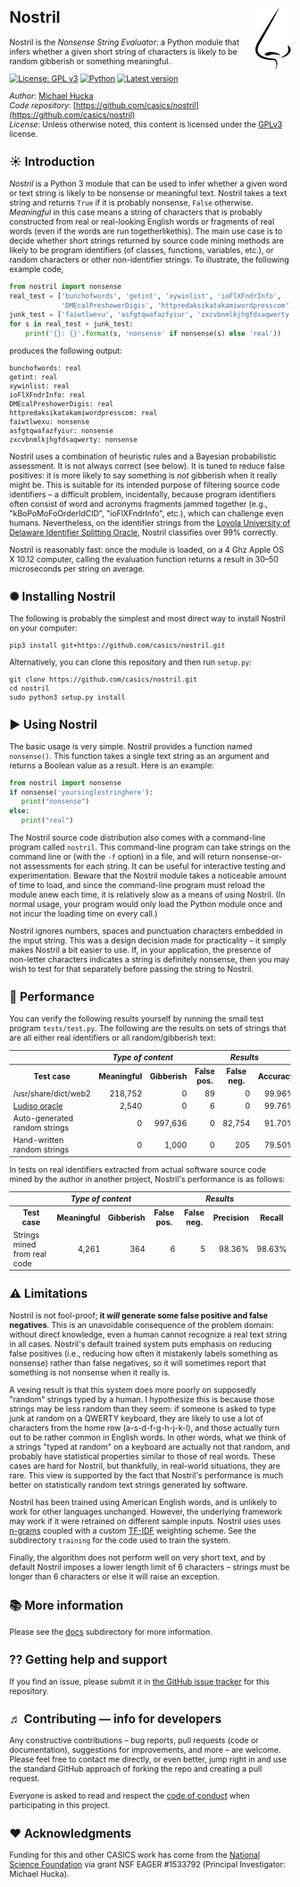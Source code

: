 Nostril<img align="right" src=".graphics/nostril.png">
=======

Nostril is the _Nonsense String Evaluator_: a Python module that infers whether a given short string of characters is likely to be random gibberish or something meaningful.

[![License: GPL v3](https://img.shields.io/badge/License-GPL%20v3-blue.svg)](https://www.gnu.org/licenses/gpl-3.0)
[![Python](https://img.shields.io/badge/Python-3.4+-brightgreen.svg)](http://shields.io)
[![Latest version](https://img.shields.io/badge/Latest_version-1.0.0-green.svg)](http://shields.io)

*Author*:       [Michael Hucka](http://github.com/mhucka)<br>
*Code repository*:   [https://github.com/casics/nostril](https://github.com/casics/nostril)<br>
*License*:      Unless otherwise noted, this content is licensed under the [GPLv3](https://www.gnu.org/licenses/gpl-3.0.en.html) license.

☀ Introduction
-----------------------------

_Nostril_ is a Python 3 module that can be used to infer whether a given word or text string is likely to be nonsense or meaningful text.  Nostril takes a text string and returns `True` if it is probably nonsense, `False` otherwise.  _Meaningful_ in this case means a string of characters that is probably constructed from real or real-looking English words or fragments of real words (even if the words are run togetherlikethis).  The main use case is to decide whether short strings returned by source code mining methods are likely to be program identifiers (of classes, functions, variables, etc.), or random characters or other non-identifier strings.  To illustrate, the following example code,

```python
from nostril import nonsense
real_test = ['bunchofwords', 'getint', 'xywinlist', 'ioFlXFndrInfo',
             'DMEcalPreshowerDigis', 'httpredaksikatakamiwordpresscom']
junk_test = ['faiwtlwexu', 'asfgtqwafazfyiur', 'zxcvbnmlkjhgfdsaqwerty']
for s in real_test + junk_test:
    print('{}: {}'.format(s, 'nonsense' if nonsense(s) else 'real'))
```
produces the following output:

```
bunchofwords: real
getint: real
xywinlist: real
ioFlXFndrInfo: real
DMEcalPreshowerDigis: real
httpredaksikatakamiwordpresscom: real
faiwtlwexu: nonsense
asfgtqwafazfyiur: nonsense
zxcvbnmlkjhgfdsaqwerty: nonsense
```

Nostril uses a combination of heuristic rules and a Bayesian probabilistic assessment.  It is not always correct (see below).  It is tuned to reduce false positives: it is more likely to say something is _not_ gibberish when it really might be.  This is suitable for its intended purpose of filtering source code identifiers &ndash; a difficult problem, incidentally, because program identifiers often consist of word and acronyms fragments jammed together (e.g., "kBoPoMoFoOrderIdCID", "ioFlXFndrInfo", etc.), which can challenge even humans.  Nevertheless, on the identifier strings from the [Loyola University of Delaware Identifier Splitting Oracle](http://www.cs.loyola.edu/~binkley/ludiso), Nostril classifies over 99% correctly.

Nostril is reasonably fast: once the module is loaded, on a 4 Ghz Apple OS X 10.12 computer, calling the evaluation function returns a result in 30&ndash;50 microseconds per string on average.

✺ Installing Nostril
-------------------

The following is probably the simplest and most direct way to install Nostril on your computer:
```
pip3 install git+https://github.com/casics/nostril.git
```

Alternatively, you can clone this repository and then run `setup.py`:
```
git clone https://github.com/casics/nostril.git
cd nostril
sudo python3 setup.py install
```

► Using Nostril
---------------

The basic usage is very simple.  Nostril provides a function named `nonsense()`.  This function takes a single text string as an argument and returns a Boolean value as a result.  Here is an example:

```python
from nostril import nonsense
if nonsense('yoursinglestringhere'):
   print("nonsense")
else:
   print("real")
```

The Nostril source code distribution also comes with a command-line program called `nostril`.  This command-line program can take strings on the command line or (with the `-f` option) in a file, and will return nonsense-or-not assessments for each string.  It can be useful for interactive testing and experimentation.   Beware that the Nostril module takes a noticeable amount of time to load, and since the command-line program must reload the module anew each time, it is relatively slow as a means of using Nostril.  (In normal usage, your program would only load the Python module once and not incur the loading time on every call.)

Nostril ignores numbers, spaces and punctuation characters embedded in the input string.  This was a design decision made for practicality &ndash; it simply makes Nostril a bit easier to use.  If, in your application, the presence of non-letter characters indicates a string is definitely nonsense, then you may wish to test for that separately before passing the string to Nostril.

🎯 Performance
--------------

You can verify the following results yourself by running the small test program `tests/test.py`.  The following are the results on sets of strings that are all either real identifiers or all random/gibberish text:

<table>
  <tr>
    <th></th>
    <th colspan="2"><i>Type of content</i></th>
    <th colspan="3"><i>Results</i></th>
  </tr>
  <tr>
    <th>Test case</th>
    <th>Meaningful</th>
    <th>Gibberish</th>
    <th>False pos.</th>
    <th>False neg.</th>
    <th>Accuracy</th>
  </tr>
  <tr>
    <td>/usr/share/dict/web2</td>
    <td align="right">218,752</td>
    <td align="right">0</td>
    <td align="right">89</td>
    <td align="right">0</td>
    <td align="right">99.96%</td>
  </tr>
  <tr>
    <td><a href="http://www.cs.loyola.edu/~binkley/ludiso">Ludiso oracle</a></td>
    <td align="right">2,540</td>
    <td align="right">0</td>
    <td align="right">6</td>
    <td align="right">0</td>
    <td align="right">99.76%</td>
  </tr>
  <tr>
    <td>Auto-generated random strings</td>
    <td align="right">0</td>
    <td align="right">997,636</td>
    <td align="right">0</td>
    <td align="right">82,754</td>
    <td align="right">91.70%</td>
  </tr>
  <tr>
    <td>Hand-written random strings</td>
    <td align="right">0</td>
    <td align="right">1,000</td>
    <td align="right">0</td>
    <td align="right">205</td>
    <td align="right">79.50%</td>
  </tr>
</table>

In tests on real identifiers extracted from actual software source code mined by the author in another project, Nostril's performance is as follows:

<table>
  <tr>
    <th></th>
    <th colspan="2"><i>Type of content</i></th>
    <th colspan="4"><i>Results</i></th>
  </tr>
  <tr>
    <th>Test case</th>
    <th>Meaningful</th>
    <th>Gibberish</th>
    <th>False pos.</th>
    <th>False neg.</th>
    <th>Precision</th>
    <th>Recall</th>
  </tr>
  <tr>
    <td>Strings mined from real code</td>
    <td align="right">4,261</td>
    <td align="right">364</td>
    <td align="right">6</td>
    <td align="right">5</td>
    <td align="right">98.36%</td>
    <td align="right">98.63%</td>
  </tr>
</table>

⚠️ Limitations
--------------

Nostril is not fool-proof; **it _will_ generate some false positive and false negatives**.  This is an unavoidable consequence of the problem domain: without direct knowledge, even a human cannot recognize a real text string in all cases.  Nostril's default trained system puts emphasis on reducing false positives (i.e., reducing how often it mistakenly labels something as nonsense) rather than false negatives, so it will sometimes report that something is not nonsense when it really is.

A vexing result is that this system does more poorly on supposedly "random" strings typed by a human.  I hypothesize this is because those strings may be less random than they seem: if someone is asked to type junk at random on a QWERTY keyboard, they are likely to use a lot of characters from the home row (a-s-d-f-g-h-j-k-l), and those actually turn out to be rather common in English words.  In other words, what we think of a strings "typed at random" on a keyboard are actually not that random, and probably have statistical properties similar to those of real words.  These cases are hard for Nostril, but thankfully, in real-world situations, they are rare.  This view is supported by the fact that Nostril's performance is much better on statistically random text strings generated by software.

Nostril has been trained using American English words, and is unlikely to work for other languages unchanged.  However, the underlying framework may work if it were retrained on different sample inputs.  Nostril uses uses [n-grams](https://en.wikipedia.org/wiki/N-gram) coupled with a custom [TF-IDF](https://en.wikipedia.org/wiki/Tf–idf) weighting scheme.  See the subdirectory `training` for the code used to train the system.

Finally, the algorithm does not perform well on very short text, and by default Nostril imposes a lower length limit of 6 characters &ndash; strings must be longer than 6 characters or else it will raise an exception.


📚 More information
-----------------

Please see the [docs](docs/README.md) subdirectory for more information.

⁇ Getting help and support
--------------------------

If you find an issue, please submit it in [the GitHub issue tracker](https://github.com/casics/nostril/issues) for this repository.

♬ Contributing &mdash; info for developers
------------------------------------------

Any constructive contributions &ndash; bug reports, pull requests (code or documentation), suggestions for improvements, and more &ndash; are welcome.  Please feel free to contact me directly, or even better, jump right in and use the standard GitHub approach of forking the repo and creating a pull request.

Everyone is asked to read and respect the [code of conduct](CONDUCT.md) when participating in this project.

❤️ Acknowledgments
------------------

Funding for this and other CASICS work has come from the [National Science Foundation](https://nsf.gov) via grant NSF EAGER #1533792 (Principal Investigator: Michael Hucka).
